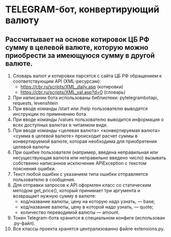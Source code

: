 # TELEGRAM-бот, конвертирующий валюту

## Рассчитывает на основе котировок ЦБ РФ сумму в целевой валюте, которую можно приобрести за имеющуюся сумму в другой валюте.

1. Словарь валют и котировки парсятся с сайта ЦБ РФ обращением к соответствующим API (XML-ресурсам):
   * https://cbr.ru/scripts/XML_daily.asp (котировки)
   * https://cbr.ru/scripts/XML_val.asp?d=0 (словарь)
2. При написании бота использованы библиотеки: pytelegrambotapi, requests, levenshtein
3. При вводе команды /start или /help пользователю выводятся инструкции по применению бота.
4. При вводе команды /values пользователю выводится информация о всех доступных валютах в читаемом виде.
5. При вводе команды <целевая валюта> <конвертируемая валюта> <сумма в целевой валюте> происходит расчет суммы в конвертируемой валюте, которая необходима для приобретения целевой валюты
6. При ошибке пользователя (например, введена неправильная или несуществующая валюта или неправильно введено число) вызывать собственно написанное исключение APIException с текстом пояснения ошибки.
7. Текст любой ошибки с указанием типа ошибки отправляется пользователю в сообщения.
8. Для отправки запросов к API оформлен класс со статическим методом get_price(), который принимает три аргумента и возвращает нужную сумму в валюте:
   * код/название валюты, цену на которую надо узнать, — base;
   * код/название валюты, цену в которой надо узнать, — quote; 
   * количество переводимой валюты — amount.
9. Токен Telegram-бота хранится в специальном конфиге (использован .py-файл).
10. Все классы проекта хранятся централизованно файле extensions.py.
